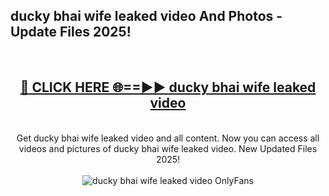 <h2>ducky bhai wife leaked video And Photos - Update Files 2025!</h2>
<br>
<div align="center">
<h2><a href="https://linkcuts.com/hfmhzwbr" rel="nofollow">🔴 CLICK HERE 🌐==►► ducky bhai wife leaked video</a></h2>
<br>
Get ducky bhai wife leaked video and all content. Now you can access all videos and pictures of ducky bhai wife leaked video. New Updated Files 2025!
<br>
<br>
<a href="https://linkcuts.com/hfmhzwbr" rel="nofollow" data-target="animated-image.originalLink"><img src="https://i.ibb.co.com/WyWwxjT/player-gif2.gif" alt="ducky bhai wife leaked video OnlyFans" style="max-width: 100%; display: inline-block;" data-target="animated-image.originalImage"></a>
</div>
<br>